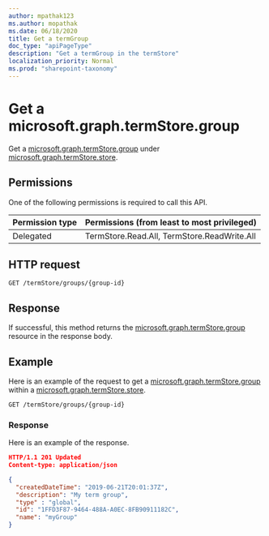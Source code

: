 ```yaml
---
author: mpathak123
ms.author: mopathak
ms.date: 06/18/2020
title: Get a termGroup
doc_type: "apiPageType"
description: "Get a termGroup in the termStore"
localization_priority: Normal
ms.prod: "sharepoint-taxonomy"
---
```

# Get a microsoft.graph.termStore.group

Get a [microsoft.graph.termStore.group] under [microsoft.graph.termStore.store][].

## Permissions

One of the following permissions is required to call this API. 

|Permission type      | Permissions (from least to most privileged)              |
|:--------------------|:---------------------------------------------------------|
|Delegated | TermStore.Read.All, TermStore.ReadWrite.All |


## HTTP request

```http
GET /termStore/groups/{group-id}
```

## Response

If successful, this method returns the [microsoft.graph.termStore.group] resource in the response body.

## Example
Here is an example of the request to get a [microsoft.graph.termStore.group] within a [microsoft.graph.termStore.store].

```http
GET /termStore/groups/{group-id}
```

### Response

Here is an example of the response.

```json
HTTP/1.1 201 Updated
Content-type: application/json

{
  "createdDateTime": "2019-06-21T20:01:37Z",
  "description": "My term group",
  "type" : "global",
  "id": "1FFD3F87-9464-488A-A0EC-8FB90911182C",
  "name": "myGroup"  
}
```


[microsoft.graph.termStore.store]: ../resources/termStore.md
[microsoft.graph.termStore.group]: ../resources/termGroup.md

<!--
{
  "type": "#page.annotation",
  "description": "Get termGroup entity in termStore",
  "keywords": "term,termStore",
  "section": "documentation",
  "tocPath": "termStore/Get termGroup",
  "suppressions": [
  ]
}
-->
